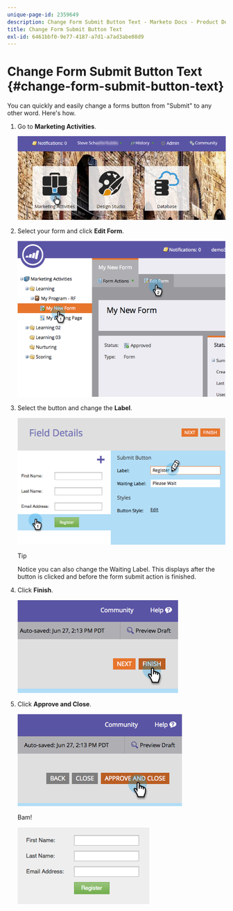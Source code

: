 ```yaml
---
unique-page-id: 2359649
description: Change Form Submit Button Text - Marketo Docs - Product Documentation
title: Change Form Submit Button Text
exl-id: 6461bbf0-9e77-4187-a7d1-a7ad3abe08d9
---
```

# Change Form Submit Button Text {#change-form-submit-button-text}

You can quickly and easily change a forms button from "Submit" to any other word. Here's how.

1. Go to **Marketing Activities**.

   ![](assets/login-marketing-activities-4.png)

1. Select your form and click **Edit Form**.

   ![](assets/image2014-9-15-12-3a42-3a14.png)

1. Select the button and change the **Label**.

   ![](assets/image2014-9-15-12-3a42-3a41.png)

   >[!TIP]
   >
   >Notice you can also change the Waiting Label. This displays after the button is clicked and before the form submit action is finished.

1. Click **Finish**.

   ![](assets/image2014-9-15-12-3a43-3a26.png)

1. Click **Approve and Close**.

   ![](assets/image2014-9-15-12-3a43-3a36.png)

   Bam!

   ![](assets/image2014-9-15-12-3a44-3a7.png)
